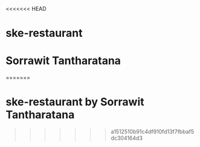 <<<<<<< HEAD
# ske-restaurant
# Sorrawit Tantharatana

=======
# ske-restaurant by Sorrawit Tantharatana
>>>>>>> a1512510b91c4df910fd13f7fbbaf5dc304164d3
